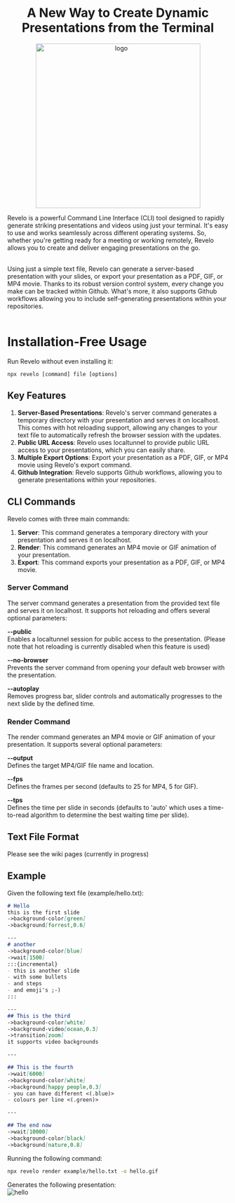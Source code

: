<center>
<h1>A New Way to Create Dynamic Presentations from the Terminal</h1>
<img width="375" alt="logo" src="https://user-images.githubusercontent.com/57605485/167906263-89ae1d2f-29b1-4c5b-89da-e755077144c2.png"/>
</center>

Revelo is a powerful Command Line Interface (CLI) tool designed to rapidly generate striking presentations and videos using just your terminal. It's easy to use and works seamlessly across different operating systems. So, whether you're getting ready for a meeting or working remotely, Revelo allows you to create and deliver engaging presentations on the go.<br/><br/>

Using just a simple text file, Revelo can generate a server-based presentation with your slides, or export your presentation as a PDF, GIF, or MP4 movie. Thanks to its robust version control system, every change you make can be tracked within Github. What's more, it also supports Github workflows allowing you to include self-generating presentations within your repositories.<br/><br/>

# Installation-Free Usage
Run Revelo without even installing it:
```terminal
npx revelo [command] file [options]
```

## Key Features
1. **Server-Based Presentations**: Revelo's server command generates a temporary directory with your presentation and serves it on localhost. This comes with hot reloading support, allowing any changes to your text file to automatically refresh the browser session with the updates.
2. **Public URL Access**: Revelo uses localtunnel to provide public URL access to your presentations, which you can easily share.
3. **Multiple Export Options**: Export your presentation as a PDF, GIF, or MP4 movie using Revelo's export command.
4. **Github Integration**: Revelo supports Github workflows, allowing you to generate presentations within your repositories.


## CLI Commands
Revelo comes with three main commands:
1. **Server**: This command generates a temporary directory with your presentation and serves it on localhost.
2. **Render**: This command generates an MP4 movie or GIF animation of your presentation.
3. **Export**: This command exports your presentation as a PDF, GIF, or MP4 movie.

### Server Command
The server command generates a presentation from the provided text file and serves it on localhost. It supports hot reloading and offers several optional parameters:

**--public**<br/> 
Enables a localtunnel session for public access to the presentation. (Please note that hot reloading is currently disabled when this feature is used)

**--no-browser**<br/>
Prevents the server command from opening your default web browser with the presentation.

**--autoplay**<br/>
Removes progress bar, slider controls and automatically progresses to the next slide by the defined time.

### Render Command
The render command generates an MP4 movie or GIF animation of your presentation. It supports several optional parameters:

**--output**<br/>
Defines the target MP4/GIF file name and location.

**--fps**<br/>
Defines the frames per second (defaults to 25 for MP4, 5 for GIF).

**--tps**<br/>
Defines the time per slide in seconds (defaults to 'auto' which uses a time-to-read algorithm to determine the best waiting time per slide).

## Text File Format
Please see the wiki pages (currently in progress)

## Example
Given the following text file (example/hello.txt):

```markdown
# Hello
this is the first slide
->background-color[green]
->background[forrest,0.6]

---
# another
->background-color[blue]
->wait[1500]
:::{incremental}
- this is another slide
- with some bullets
- and steps
- and emoji's ;-)
::: 

---
## This is the third
->background-color[white]
->background-video[ocean,0.3]
->transition[zoom]
it supports video backgrounds

---

## This is the fourth
->wait[6000]
->background-color[white]
->background[happy people,0.3]
- you can have different <(.blue)> 
- colours per line <(.green)> 

---

## The end now
->wait[10000]
->background-color[black]
->background[nature,0.8]
```

Running the following command:

```bash
npx revelo render example/hello.txt -o hello.gif
```

Generates the following presentation:<br/>
![hello](https://user-images.githubusercontent.com/57605485/172454198-973fc649-b6fd-483e-92dc-0d37fef0523d.gif)




